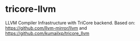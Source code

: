 # tricore-llvm
LLVM Compiler Infrastructure with TriCore backend. 
Based on: https://github.com/llvm-mirror/llvm and 
https://github.com/kumailxp/tricore_llvm
